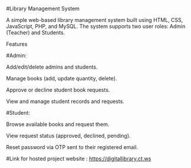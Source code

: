 #Library Management System

A simple web-based library management system built using HTML, CSS, JavaScript, PHP, and MySQL. The system supports two user roles: Admin (Teacher) and Students.

Features

#Admin:

Add/edit/delete admins and students.

Manage books (add, update quantity, delete).

Approve or decline student book requests.

View and manage student records and requests.

#Student:

Browse available books and request them.

View request status (approved, declined, pending).

Reset password via OTP sent to their registered email.


#Link for hosted project website : https://digitallibrary.ct.ws 
